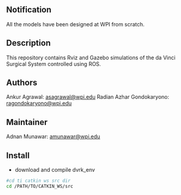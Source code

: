 ## Notification

All the models have been designed at WPI from scratch.

## Description

This repository contains Rviz and Gazebo simulations of the da Vinci Surgical System controlled using ROS.

## Authors
Ankur Agrawal: <asagrawal@wpi.edu> Radian Azhar Gondokaryono: <ragondokaryono@wpi.edu>

## Maintainer
Adnan Munawar: <amunawar@wpi.edu>

## Install

* download and compile dvrk_env
```bash
#cd ti catkin ws src dir
cd /PATH/TO/CATKIN_WS/src
```

